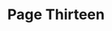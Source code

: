 ---
title: 'Page Thirteen'
slug: '13'
authors:
  - anonymous
  - khadjiatul-kubra
prev: '12'
next: '14'
number: 13
img: /imgs/2024/13.svg
---